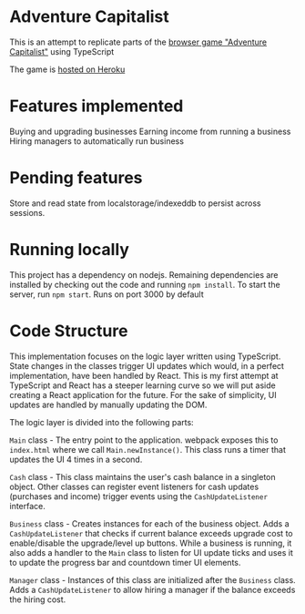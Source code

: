 # Adventure Capitalist
This is an attempt to replicate parts of the [browser game "Adventure Capitalist"](http://en.gameslol.net/adventure-capitalist-1086.html) using TypeScript

The game is [hosted on Heroku](https://aventure-capitalist.herokuapp.com/)

# Features implemented
Buying and upgrading businesses
Earning income from running a business
Hiring managers to automatically run business

# Pending features
Store and read state from localstorage/indexeddb to persist across sessions.

# Running locally
This project has a dependency on nodejs. Remaining dependencies are installed by checking out the code and running `npm install`.
To start the server, run `npm start`. Runs on port 3000 by default

# Code Structure
This implementation focuses on the logic layer written using TypeScript. State changes in the classes trigger UI updates which would, in a perfect implementation, have been handled by React. This is my first attempt at TypeScript and React has a steeper learning curve so we will put aside creating a React application for the future. For the sake of simplicity, UI updates are handled by manually updating the DOM.

The logic layer is divided into the following parts:

`Main` class - The entry point to the application. webpack exposes this to `index.html` where we call `Main.newInstance()`. This class runs a timer that updates the UI 4 times in a second.

`Cash` class - This class maintains the user's cash balance in a singleton object. Other classes can register event listeners for cash updates (purchases and income) trigger events using the `CashUpdateListener` interface.

`Business` class - Creates instances for each of the business object. Adds a `CashUpdateListener` that checks if current balance exceeds upgrade cost to enable/disable the upgrade/level up buttons. While a business is running, it also adds a handler to the `Main` class to listen for UI update ticks and uses it to update the progress bar and countdown timer UI elements.

`Manager` class - Instances of this class are initialized after the `Business` class. Adds a `CashUpdateListener` to allow hiring a manager if the balance exceeds the hiring cost.

